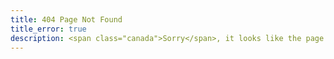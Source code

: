 ```yaml
---
title: 404 Page Not Found
title_error: true
description: <span class="canada">Sorry</span>, it looks like the page you requested cannot be found.
---
```

